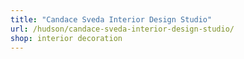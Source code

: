 ```yaml
---
title: "Candace Sveda Interior Design Studio"
url: /hudson/candace-sveda-interior-design-studio/
shop: interior decoration
---
```

